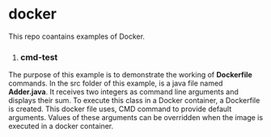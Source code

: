 # docker
This repo coantains examples of Docker.

1. <h3>cmd-test</h3>

The purpose of this example is to demonstrate the working of <b>Dockerfile</b> commands.
In the src folder of this example, is a java file named <b>Adder.java</b>. It receives two integers as command line
arguments and displays their sum.
To execute this class in a Docker container, a Dockerfile is created. This docker file uses, CMD command to provide
default arguments. Values of these arguments can be overridden when the image is executed in a docker container.
